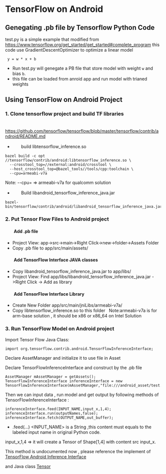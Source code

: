 # TensorFlow on Android

## Genegating .pb file by Tensorflow Python Code
 test.py is a simple example that modified from https://www.tensorflow.org/get_started/get_started#complete_program
 this code use GradientDescentOptimizer to optimize a linear model
```
 y = w * x + b
```
- Run test.py will genegate a  PB file that store model with weight `w` and bias `b`.
- this file can be loaded from anroid app and run model with trianed weights

## Using TensorFlow on Android Project
### 1. Clone tensorflow project and build TF libraries
　　https://github.com/tensorflow/tensorflow/blob/master/tensorflow/contrib/android/README.md
 - 　　build libtensorflow_inference.so
 ```
bazel build -c opt //tensorflow/contrib/android:libtensorflow_inference.so \
   --crosstool_top=//external:android/crosstool \
   --host_crosstool_top=@bazel_tools//tools/cpp:toolchain \
   --cpu=armeabi-v7a
   ```
   Note: --cpu=<target-platform> => armeabi-v7a for qualcomm solution
   
 - 　　Build libandroid_tensorflow_inference_java.jar
 ```
bazel-bin/tensorflow/contrib/android/libandroid_tensorflow_inference_java.jar
```

### 2. Put Tensor Flow Files to Android project
#### 　　Add .pb file 
 - Project View: app->src->main->Right Click->new->folder->Assets Folder
 - Copy .pb file to app/src/main/assets/
 
#### 　　Add TensorFlow Interface JAVA classes
  - Copy libandroid_tensorflow_inference_java.jar to app/libs/
  - Project View: Find app/libs/libandroid_tensorflow_inference_java.jar ->Right Click -> Add as library
 
#### 　　Add TensorFlow Interface Library
  - Create New Folder app/src/main/jniLibs/armeabi-v7a/
  - Copy libtensorflow_inference.so to this folder
    Note:armeabi-v7a is for arm-base solution , it should be x86 or x86_64 on Intel Solution
  
### 3. Run TensorFlow Model on Android project

Import Tensor Flow Java Class:
```
import org.tensorflow.contrib.android.TensorFlowInferenceInterface;
```
Declare AssetManager and initialize it to use file in Asset 

Declare TensorFlowInferenceInterface and construct by the .pb file
```
AssetManager mAssetManager = getAssets();
TensorFlowInferenceInterface inferenceInterface = new TensorFlowInferenceInterface(mAssetManager,"file:///android_asset/test.pb");
```
Then we can input data , run model and get output by following methods of TensorFlowInferenceInterface :
```
inferenceInterface.feed(INPUT_NAME,input_x,1,4);
inferenceInterface.run(outputNames,false);
inferenceInterface.fetch(OUTPUT_NAME,out_buffer);
```
- .feed(...)
<INPUT_NAME> is a String ,this content must equals to the labeled input name in original Python code.

input_x,1,4 => it will create a Tensor of Shape[1,4] with content src input_x.

This method is undocumented now , please reference the implement of 
[TensorFlow Android Inference Interface](https://github.com/tensorflow/tensorflow/blob/master/tensorflow/contrib/android)

and Java class [Tensor](https://www.tensorflow.org/api_docs/java/reference/org/tensorflow/Tensor) 

